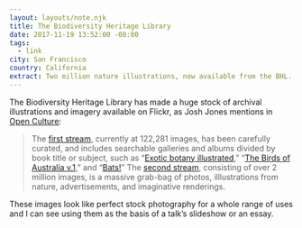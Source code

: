 ```yaml
---
layout: layouts/note.njk
title: The Biodiversity Heritage Library
date: 2017-11-19 13:52:00 -08:00
tags:
  - link
city: San Francisco
country: California
extract: Two million nature illustrations, now available from the BHL.
---
```


The Biodiversity Heritage Library has made a huge stock of archival illustrations and imagery available on Flickr, as Josh Jones mentions in [Open Culture](http://www.openculture.com/2017/11/two-million-wondrous-nature-illustrations-put-online-by-the-biodiversity-heritage-library.html):

<blockquote>
<p>The <a href="https://www.flickr.com/photos/biodivlibrary/albums">first stream</a>, currently at 122,281 images, has been carefully curated, and includes searchable galleries and albums divided by book title or subject, such as “<a href="https://www.flickr.com/photos/biodivlibrary/albums/72157688236066255">Exotic botany illustrated</a>,” “<a href="https://www.flickr.com/photos/biodivlibrary/albums/72157688410615325">The Birds of Australia v.1</a>,” and “<a href="https://www.flickr.com/photos/biodivlibrary/albums/72157687529421761">Bats!</a>” The <a href="https://www.flickr.com/search/?tags=bookcollectionbiodiversity">second stream</a>, consisting of over 2 million images, is a massive grab-bag of photos, illlustrations from nature, advertisements, and imaginative renderings.</p>
</blockquote>

These images look like perfect stock photography for a whole range of uses and I can see using them as the basis of a talk’s slideshow or an essay.
